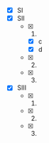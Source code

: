 - [x] SI
- [x] SII
    - [x] 1.
        - [x] c
        - [x] d
    - [x] 2.
    - [x] 3.
- [x] SIII
    - [x] 1.
    - [x] 2.
    - [x] 3.